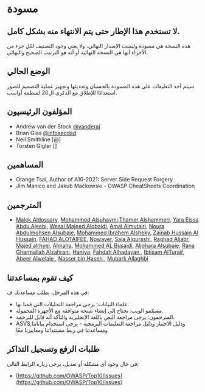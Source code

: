 # مسودة

## لا تستخدم هذا الإطار حتى يتم الانتهاء منه بشكل كامل.

هذه النسخة هي مسودة وليست الإصدار النهائي، ولا يعني وجود التصنيف لكل جزء من الأجزاء أنها هي النسخة النهائية أو أنه هو الترتيب الصحيح والنهائي.

## الوضع الحالي

سيتم أخذ التعليقات على هذه المسودة بالحسبان وتحديثها وتجهيز عملية التصميم للصور استعدادًا للإطلاق مع الذكرى ال20 لمنظمة أواسب.

## المؤلفون الرئيسيون

- Andrew van der Stock [@vanderaj](https://twitter.com/vanderaj)
- Brian Glas [@infosecdad](https://twitter.com/infosecdad)
- Neil Smithline [@]
- Torsten Gigler []

## المساهمين

- Orange Tsai, Author of A10-2021: Server Side Request Forgery
- Jim Manico and Jakub Maćkowski - OWASP CheatSheets Coordination

## المترجمين

-  [Malek Aldossary](https://twitter.com/Malajab), [Mohammed Alsuhaymi](https://twitter.com/msuhaymi),[Thamer Alshammeri](https://twitter.com/t44t_), [Yara Eissa Abdu Ajeebi](https://twitter.com/YE_A1), [Wesal Majeed Alobaidi](https://twitter.com/Wesal_m6), [Amal Almutairi](http://linkedin.com/in/amal-almutairi-9a617915b), [Noura Abdulmohsen Alsubaie](https://twitter.com/NouraAlsubaie97), [Mohammed Ibrahem Alsheky](https://www.linkedin.com/in/mohammed-ibrahem-6b088368), [Zainab Hussain Al Hussain](https://twitter.com/zain3O3), [FAHAD ALOTAIFEE](https://twitter.com/fad_777), [Nowayer](https://twitter.com/_Nowayer_), [Saja Alqurashi](https://twitter.com/saja_alqurashi), [Raghad Aljabr](http://linkedin.com/in/raghad-aljabr-3b3846124), [Majed alrhyel](https://twitter.com/1en_majed), [Almaha](https://twitter.com/emy797kay), [Mohammed AL Busaidi](https://www.linkedin.com/in/mohammed-al-busaidi-124988ab), [Aljohara Alsubaie](http://linkedin.com/in/aljohara-alsubaie-538b3b168), [Rana Gharmallah Alzahrani](http://linkedin.com/in/rana-alzahrani-26447b19b), [Haniya](https://twitter.com/_______HAA), [Fahdah Alhadayan ](https://www.linkedin.com/in/fahdahmh ), [Ibtisam AlTuraif](https://twitter.com/EbAlturaif), [Abeer Alwelaie ](https://twitter.com/abeerp7_), [Nasser bin Hasen ](https://twitter.com/r00t_nasser), [Mubark Allaghbi](https://twitter.com/mallaghbi)


## كيف تقوم بمساعدتنا

في هذه المرحل، نطلب مساعدتك ف:

- علماء البيانات: يرجى مراجعة التحليلات التي قمنا بها.
- مصمّمو الويب: نحتاج إلى إنشاء نسخة متوافقة مع الأجهزة المحمولة.
- المترجمون: يرجى مراجعة النص باللغة الإنجليزية والتأكد أنه قابل للترجمة.
- ASVS,ودليل الاختبار ودليل مراجعة التعليمات البرمجية - يرجى استخدام بياناتنا ومساعدتنا في ربط مستنداتنا ومعاييرنا معًا

## طلبات الرفع وتسجيل التذاكر

في حال وجود أي مشكلة أو تعديل، يرجى زيارة الرابط التالي:

- [https://github.com/OWASP/Top10/issues](https://github.com/OWASP/Top10/issues)
